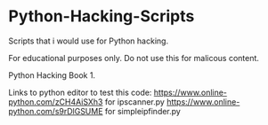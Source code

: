 # Python-Hacking-Scripts
Scripts that i would use for Python hacking.


For educational purposes only.
Do not use this for malicous content.



Python Hacking Book 1.

Links to python editor to test this code:
https://www.online-python.com/zCH4AiSXh3 for ipscanner.py
https://www.online-python.com/s9rDlGSUME for simpleipfinder.py
